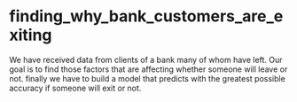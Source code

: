 # finding_why_bank_customers_are_exiting

We have received data from clients of a bank many of whom have left. Our goal is to find those factors that are affecting whether someone will leave or not.
finally we have to build a model that predicts with the greatest possible accuracy if someone will exit or not.
